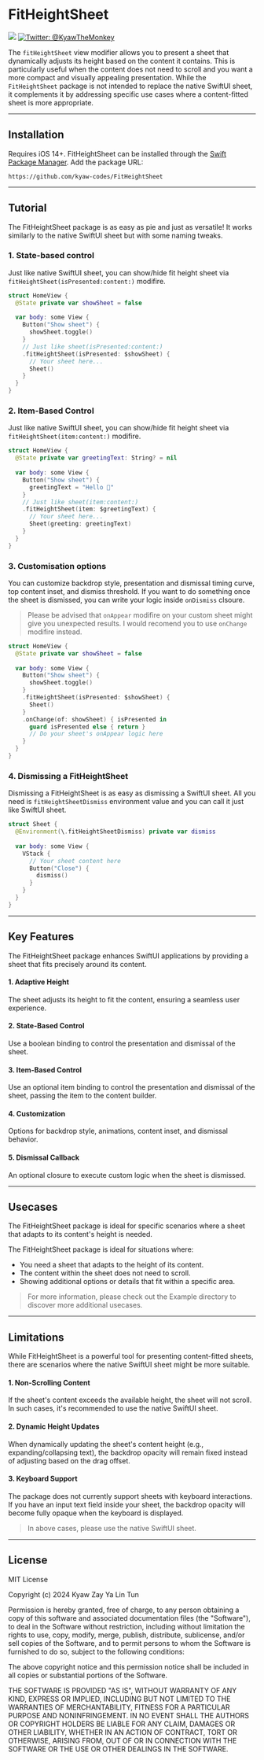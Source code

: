 # FitHeightSheet
<!-- <p align="center">
    <img src="images/logo.png" alt="Ignite logo" width="256" height="234" />
</p> -->

<p align="left">
    <img src="https://img.shields.io/badge/iOS-14.0+-2980b9.svg" />
    <a href="https://twitter.com/KyawTheMonkey">
        <img src="https://img.shields.io/badge/Contact-@KyawTheMonkey-95a5a6.svg?style=flat" alt="Twitter: @KyawTheMonkey" />
    </a>
</p>

The `fitHeightSheet` view modifier allows you to present a sheet that dynamically adjusts its height based on the content it contains. This is particularly useful when the content does not need to scroll and you want a more compact and visually appealing presentation. While the `FitHeightSheet` package is not intended to replace the native SwiftUI sheet, it complements it by addressing specific use cases where a content-fitted sheet is more appropriate.

---

## Installation

Requires iOS 14+. FitHeightSheet can be installed through the [Swift Package Manager](https://developer.apple.com/documentation/swift_packages/adding_package_dependencies_to_your_app).
Add the package URL:
```
https://github.com/kyaw-codes/FitHeightSheet
```

---


## Tutorial

The FitHeightSheet package is as easy as pie and just as versatile! It works similarly to the native SwiftUI sheet but with some naming tweaks.

### 1. State-based control

Just like native SwiftUI sheet, you can show/hide fit height sheet via `fitHeightSheet(isPresented:content:)` modifire.

```swift
struct HomeView {
  @State private var showSheet = false
  
  var body: some View {
    Button("Show sheet") {
      showSheet.toggle()
    }
    // Just like sheet(isPresented:content:)
    .fitHeightSheet(isPresented: $showSheet) {
      // Your sheet here...
      Sheet()
    }
  }
}
```

### 2. Item-Based Control 
Just like native SwiftUI sheet, you can show/hide fit height sheet via `fitHeightSheet(item:content:)` modifire.

```swift
struct HomeView {
  @State private var greetingText: String? = nil
  
  var body: some View {
    Button("Show sheet") {
      greetingText = "Hello 👋"
    }
    // Just like sheet(item:content:)
    .fitHeightSheet(item: $greetingText) {
      // Your sheet here...
      Sheet(greeting: greetingText)
    }
  }
}
```

### 3. Customisation options
You can customize backdrop style, presentation and dismissal timing curve, top content inset, and dismiss threshold. If you want to do something once the sheet is dismissed, you can write your logic inside `onDismiss` clsoure.

> Please be advised that `onAppear` modifire on your custom sheet might give you unexpected results. I would recomend you to use `onChange` modifire instead.

```swift
struct HomeView {
  @State private var showSheet = false
  
  var body: some View {
    Button("Show sheet") {
      showSheet.toggle()
    }
    .fitHeightSheet(isPresented: $showSheet) {
      Sheet()
    }
    .onChange(of: showSheet) { isPresented in
      guard isPresented else { return }
      // Do your sheet's onAppear logic here
    }
  }
}
```

### 4. Dismissing a FitHeightSheet
Dismissing a FitHeightSheet is as easy as dismissing a SwiftUI sheet. All you need is `fitHeightSheetDismiss` environment value and you can call it just like SwiftUI sheet.

```swift
struct Sheet {
  @Environment(\.fitHeightSheetDismiss) private var dismiss
  
  var body: some View {
    VStack {
      // Your sheet content here
      Button("Close") {
        dismiss()
      }
    }
  }
}
```

---

## Key Features
The FitHeightSheet package enhances SwiftUI applications by providing a sheet that fits precisely around its content.

#### 1. Adaptive Height 
The sheet adjusts its height to fit the content, ensuring a seamless user experience.

#### 2. State-Based Control 
Use a boolean binding to control the presentation and dismissal of the sheet.

#### 3. Item-Based Control 
Use an optional item binding to control the presentation and dismissal of the sheet, passing the item to the content builder.

#### 4. Customization 
Options for backdrop style, animations, content inset, and dismissal behavior.

#### 5. Dismissal Callback 
An optional closure to execute custom logic when the sheet is dismissed.

---

## Usecases
The FitHeightSheet package is ideal for specific scenarios where a sheet that adapts to its content's height is needed. 

The FitHeightSheet package is ideal for situations where:
- You need a sheet that adapts to the height of its content.
- The content within the sheet does not need to scroll.
- Showing additional options or details that fit within a specific area.

> For more information, please check out the Example directory to discover more additional usecases.

---

## Limitations

While FitHeightSheet is a powerful tool for presenting content-fitted sheets, there are scenarios where the native SwiftUI sheet might be more suitable.

#### 1. Non-Scrolling Content 
If the sheet's content exceeds the available height, the sheet will not scroll. In such cases, it's recommended to use the native SwiftUI sheet.
   
#### 2. Dynamic Height Updates
When dynamically updating the sheet's content height (e.g., expanding/collapsing text), the backdrop opacity will remain fixed instead of adjusting based on the drag offset.

#### 3. Keyboard Support 
The package does not currently support sheets with keyboard interactions. If you have an input text field inside your sheet, the backdrop opacity will become fully opaque when the keyboard is displayed.

> In above cases, please use the native SwiftUI sheet.

---

## License

MIT License

Copyright (c) 2024 Kyaw Zay Ya Lin Tun

Permission is hereby granted, free of charge, to any person obtaining a copy
of this software and associated documentation files (the "Software"), to deal
in the Software without restriction, including without limitation the rights
to use, copy, modify, merge, publish, distribute, sublicense, and/or sell
copies of the Software, and to permit persons to whom the Software is
furnished to do so, subject to the following conditions:

The above copyright notice and this permission notice shall be included in all
copies or substantial portions of the Software.

THE SOFTWARE IS PROVIDED "AS IS", WITHOUT WARRANTY OF ANY KIND, EXPRESS OR
IMPLIED, INCLUDING BUT NOT LIMITED TO THE WARRANTIES OF MERCHANTABILITY,
FITNESS FOR A PARTICULAR PURPOSE AND NONINFRINGEMENT. IN NO EVENT SHALL THE
AUTHORS OR COPYRIGHT HOLDERS BE LIABLE FOR ANY CLAIM, DAMAGES OR OTHER
LIABILITY, WHETHER IN AN ACTION OF CONTRACT, TORT OR OTHERWISE, ARISING FROM,
OUT OF OR IN CONNECTION WITH THE SOFTWARE OR THE USE OR OTHER DEALINGS IN THE
SOFTWARE.